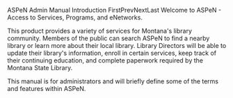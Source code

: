 ASPeN Admin Manual
Introduction
FirstPrevNextLast
Welcome to ASPeN - Access to Services, Programs, and eNetworks.

This product provides a variety of services for Montana's library community.  Members of the public can search ASPeN to find a nearby library or learn more about their local library.  Library Directors will be able to update their library's information, enroll in certain services, keep track of their continuing education, and complete paperwork required by the Montana State Library.

This manual is for administrators and will briefly define some of the terms and features within ASPeN.